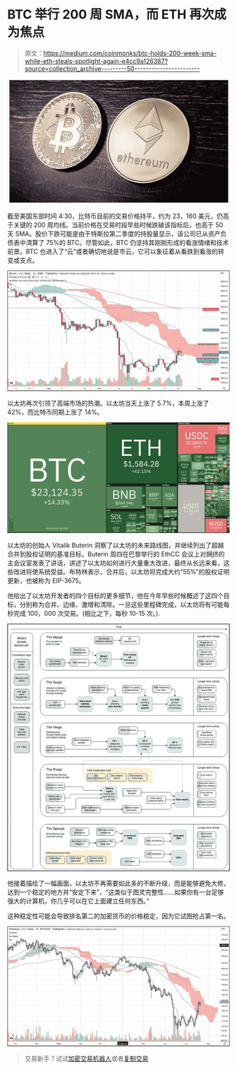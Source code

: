 # BTC 举行 200 周 SMA，而 ETH 再次成为焦点

> 原文：<https://medium.com/coinmonks/btc-holds-200-week-sma-while-eth-steals-spotlight-again-e4cc9a126387?source=collection_archive---------50----------------------->

![](img/1ad72627d8bdb3500379d806649e3abd.png)

截至美国东部时间 4:30，比特币目前的交易价格持平，约为 23，160 美元，仍高于关键的 200 周均线。当前价格在交易时段早些时候跌破该指标后，也高于 50 天 SMA。股价下跌可能是由于特斯拉第二季度的持股量显示，该公司已从资产负债表中清算了 75%的 BTC。尽管如此，BTC 仍坚持其刚刚形成的看涨情绪和技术前景。BTC 也进入了“云”或者确切地说是市云，它可以象征着从看跌到看涨的转变或支点。

![](img/4651cfc0bee4e69efe0623a724727302.png)

以太坊再次引领了高端市场的热潮。以太坊当天上涨了 5.7%，本周上涨了 42%，而比特币同期上涨了 14%。

![](img/f681d95560ef43a1ccf11901a2d49fdc.png)

以太坊的创始人 Vitalik Buterin 洞察了以太坊的未来路线图，并继续列出了超越合并到股权证明的基准目标。Buterin 周四在巴黎举行的 EthCC 会议上对拥挤的主会议室发表了讲话，讲述了以太坊如何进行大量重大改进，最终从长远来看，这些改进将使系统受益。布特林表示，合并后，以太坊将完成大约“55%”的股权证明更新，也被称为 EIP-3675。

他给出了以太坊开发者的四个目标的更多细节，他在今年早些时候概述了这四个目标，分别称为合并、边缘、激增和清除。一旦这些里程碑完成，以太坊将有可能每秒完成 100，000 次交易。(相比之下，每秒 10-15 次。).

![](img/7e91ebaab00424e43d402975abdcfa62.png)

他接着描绘了一幅画面，以太坊不再需要如此多的不断升级，而是能够避免大修，达到一个稳定的地方并“安定下来”，“这类似于图灵完整性……如果你有一台足够强大的计算机，你几乎可以在它上面建立任何东西。”

这种稳定性可能会导致排名第二的加密货币的价格稳定，因为它试图抢占第一名。

![](img/b2219a3a731a6e78db6c99a4ab01d86b.png)

> 交易新手？试试[加密交易机器人](/coinmonks/crypto-trading-bot-c2ffce8acb2a)或者[复制交易](/coinmonks/top-10-crypto-copy-trading-platforms-for-beginners-d0c37c7d698c)